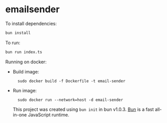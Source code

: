 # emailsender

To install dependencies:

```bash
bun install
```

To run:

```bash
bun run index.ts
```

Running on docker:

- Build image:

  ```
    sudo docker build -f Dockerfile -t email-sender
  ```

- Run image:
  ```
    sudo docker run --network=host -d email-sender
  ```
  This project was created using `bun init` in bun v1.0.3. [Bun](https://bun.sh) is a fast all-in-one JavaScript runtime.
